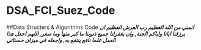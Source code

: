 # DSA_FCI_Suez_Code
##Data Structers &amp; Algorithms Code
***اتمني من الله العظيم رب العرش العظيم ان يرزقنا ايانا واياكم الجنة,
وان يغفرلنا جميع ذنوبنا ما  كبر منها وما صغر,
اللهم اجعل هذا العمل علما نافع ينتفع به, واجعله في ميزان حسناتي***
